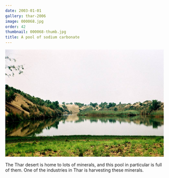 ```yaml
---
date: 2003-01-01
gallery: thar-2006
image: 000068.jpg
order: 42
thumbnail: 000068-thumb.jpg
title: A pool of sodium carbonate
---
```


![A pool of sodium carbonate](./000068.jpg)

The Thar desert is home to lots of minerals, and this pool in particular is full of them. One of the industries in Thar is harvesting these minerals.